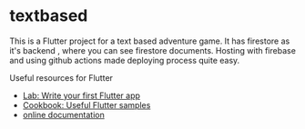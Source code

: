 # textbased

This is a Flutter project for a text based adventure game. It has firestore as it's backend , where you can see firestore documents. Hosting with firebase and using github actions made deploying process quite easy.


Useful resources for Flutter
- [Lab: Write your first Flutter app](https://flutter.dev/docs/get-started/codelab)
- [Cookbook: Useful Flutter samples](https://flutter.dev/docs/cookbook)
- [online documentation](https://flutter.dev/docs)
